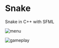 # Snake
Snake in C++ with SFML

![menu](https://user-images.githubusercontent.com/17216605/29165965-ec634eea-7dc4-11e7-9258-dcaa46abdad6.png)

![gameplay](https://user-images.githubusercontent.com/17216605/29165966-ec634b7a-7dc4-11e7-86b3-878f3df5ae53.png)
